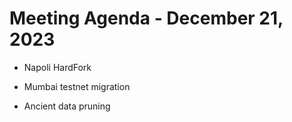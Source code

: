 # Meeting Agenda - December 21, 2023

* Napoli HardFork
  
* Mumbai testnet migration
  
* Ancient data pruning
